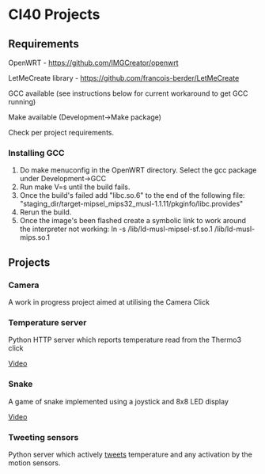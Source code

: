 # CI40 Projects

## Requirements

OpenWRT - https://github.com/IMGCreator/openwrt

LetMeCreate library - https://github.com/francois-berder/LetMeCreate

GCC available (see instructions below for current workaround to get GCC running)

Make available (Development->Make package)

Check per project requirements.

### Installing GCC

1. Do make menuconfig in the OpenWRT directory. Select the gcc package under Development->GCC
2. Run make V=s until the build fails.
3. Once the build's failed add "libc.so.6" to the end of the following file: "staging_dir/target-mipsel_mips32_musl-1.1.11/pkginfo/libc.provides"
4. Rerun the build.
5. Once the image's been flashed create a symbolic link to work around the interpreter not working: ln -s /lib/ld-musl-mipsel-sf.so.1 /lib/ld-musl-mips.so.1

## Projects

### Camera

A work in progress project aimed at utilising the Camera Click

### Temperature server

Python HTTP server which reports temperature read from the Thermo3 click

[Video](https://drive.google.com/file/d/0B2-TjqGUlGKvYkxfVW9fX2tWcGs/view?usp=sharing)

### Snake

A game of snake implemented using a joystick and 8x8 LED display

[Video](https://www.youtube.com/watch?v=BmwKbkzw464)

### Tweeting sensors

Python server which actively [tweets](https://twitter.com/BigBrotherKit) temperature and any activation by the motion sensors.

